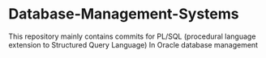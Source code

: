 # Database-Management-Systems

This repository mainly contains commits for PL/SQL (procedural language extension to Structured Query Language) In Oracle database management
